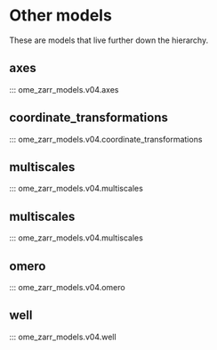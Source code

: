 # Other models

These are models that live further down the hierarchy.

## axes

::: ome_zarr_models.v04.axes

## coordinate_transformations

::: ome_zarr_models.v04.coordinate_transformations

## multiscales

::: ome_zarr_models.v04.multiscales

## multiscales

::: ome_zarr_models.v04.multiscales

## omero

::: ome_zarr_models.v04.omero

## well

::: ome_zarr_models.v04.well
